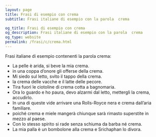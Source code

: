 ```yaml
---
layout: page
title: Frasi di esempio con crema 
subtitle: Frasi italiane di esempio con la parola  crema

og_title: Frasi di esempio con crema 
og_description: Frasi italiane di esempio con la parola  crema
og_type: website
permalink: /frasi/c/crema.html
---
```


Frasi italiane di esempio contenenti la parola crema:


- La pelle è arida, si beve la mia crema.
- in una coppa d’onore gli offerse della crema.
- Mi siedo sul letto, svito il tappo della crema.
- la crema delle vacche e il latte delle pecore.
- Tira fuori le ciotoline di crema cotta a bagnomaria.
- Ora lo guardo e ho paura, devo alzarmi dal letto, mettergli la crema, accudirlo.
- In una di queste vide arrivare una Rolls-Royce nera e crema dall’aria familiare.
- poiché crema e miele mangerà chiunque sarà rimasto superstite in mezzo al paese.
- Con lo stesso spirito si rade senza schiuma da barba né crema.
- La mia palla è un bombolone alla crema e Srichaphan lo divora.
